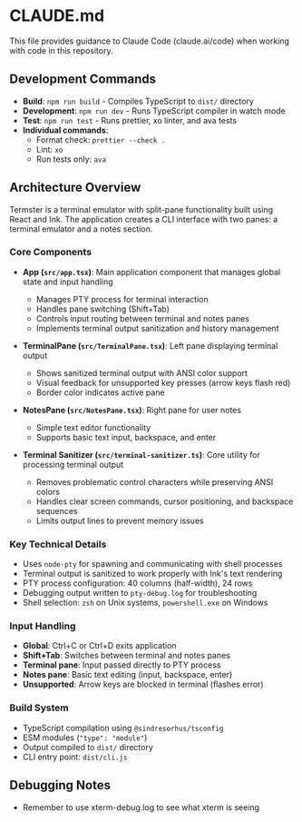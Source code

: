 # CLAUDE.md

This file provides guidance to Claude Code (claude.ai/code) when working with code in this repository.

## Development Commands

- **Build**: `npm run build` - Compiles TypeScript to `dist/` directory
- **Development**: `npm run dev` - Runs TypeScript compiler in watch mode
- **Test**: `npm run test` - Runs prettier, xo linter, and ava tests
- **Individual commands**:
  - Format check: `prettier --check .`
  - Lint: `xo`
  - Run tests only: `ava`

## Architecture Overview

Termster is a terminal emulator with split-pane functionality built using React and Ink. The application creates a CLI interface with two panes: a terminal emulator and a notes section.

### Core Components

- **App (`src/app.tsx`)**: Main application component that manages global state and input handling

  - Manages PTY process for terminal interaction
  - Handles pane switching (Shift+Tab)
  - Controls input routing between terminal and notes panes
  - Implements terminal output sanitization and history management

- **TerminalPane (`src/TerminalPane.tsx`)**: Left pane displaying terminal output

  - Shows sanitized terminal output with ANSI color support
  - Visual feedback for unsupported key presses (arrow keys flash red)
  - Border color indicates active pane

- **NotesPane (`src/NotesPane.tsx`)**: Right pane for user notes

  - Simple text editor functionality
  - Supports basic text input, backspace, and enter

- **Terminal Sanitizer (`src/terminal-sanitizer.ts`)**: Core utility for processing terminal output
  - Removes problematic control characters while preserving ANSI colors
  - Handles clear screen commands, cursor positioning, and backspace sequences
  - Limits output lines to prevent memory issues

### Key Technical Details

- Uses `node-pty` for spawning and communicating with shell processes
- Terminal output is sanitized to work properly with Ink's text rendering
- PTY process configuration: 40 columns (half-width), 24 rows
- Debugging output written to `pty-debug.log` for troubleshooting
- Shell selection: `zsh` on Unix systems, `powershell.exe` on Windows

### Input Handling

- **Global**: Ctrl+C or Ctrl+D exits application
- **Shift+Tab**: Switches between terminal and notes panes
- **Terminal pane**: Input passed directly to PTY process
- **Notes pane**: Basic text editing (input, backspace, enter)
- **Unsupported**: Arrow keys are blocked in terminal (flashes error)

### Build System

- TypeScript compilation using `@sindresorhus/tsconfig`
- ESM modules (`"type": "module"`)
- Output compiled to `dist/` directory
- CLI entry point: `dist/cli.js`

## Debugging Notes

- Remember to use xterm-debug.log to see what xterm is seeing